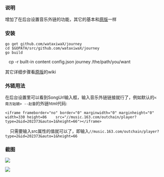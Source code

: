 ### 说明

增加了在后台设置音乐外链的功能，其它的基本和[原版](https://github.com/kabukky/journey)一样

### 安装

    go get github.com/wataxiwaX/journey
    cd $GOPATH/src/github.com/wataxiwaX/journey
    go build
    cp -r built-in content config.json journey /the/path/you/want

其它详细步骤看[原版](https://github.com/kabukky/journey)的wiki

### 外链用法

在后台设置里可以看到SongUrl输入框，输入音乐外链链接就行了，例如默认的`<南方姑娘> --赵雷`的外链html代码:

    <iframe frameborder="no" border="0" marginwidth="0" marginheight="0" width=330 height=86    src="//music.163.com/outchain/player?type=2&id=202373&auto=1&height=66"></iframe>
    
只需要输入src属性的值就可以了，即输入`//music.163.com/outchain/player?type=2&id=202373&auto=1&height=66`

### 截图

![](http://i4.buimg.com/588926/df20fb9d739a78bb.png)

![](http://i4.buimg.com/588926/5225da17bb401e23.png)
